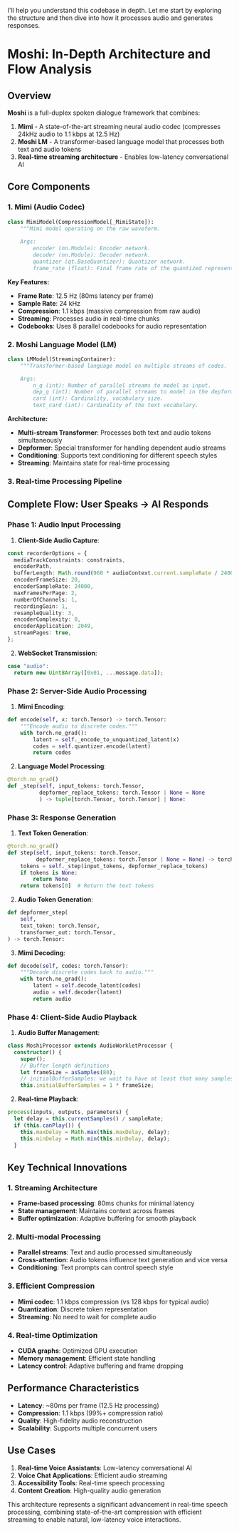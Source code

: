 I'll help you understand this codebase in depth. Let me start by exploring the structure and then dive into how it processes audio and generates responses.


# Moshi: In-Depth Architecture and Flow Analysis

## Overview

**Moshi** is a full-duplex spoken dialogue framework that combines:
1. **Mimi** - A state-of-the-art streaming neural audio codec (compresses 24kHz audio to 1.1 kbps at 12.5 Hz)
2. **Moshi LM** - A transformer-based language model that processes both text and audio tokens
3. **Real-time streaming architecture** - Enables low-latency conversational AI

## Core Components

### 1. **Mimi (Audio Codec)**

```12:15:moshi/moshi/models/compression.py
class MimiModel(CompressionModel[_MimiState]):
    """Mimi model operating on the raw waveform.
    
    Args:
        encoder (nn.Module): Encoder network.
        decoder (nn.Module): Decoder network.
        quantizer (qt.BaseQuantizer): Quantizer network.
        frame_rate (float): Final frame rate of the quantized representation.
```

**Key Features:**
- **Frame Rate**: 12.5 Hz (80ms latency per frame)
- **Sample Rate**: 24 kHz
- **Compression**: 1.1 kbps (massive compression from raw audio)
- **Streaming**: Processes audio in real-time chunks
- **Codebooks**: Uses 8 parallel codebooks for audio representation

### 2. **Moshi Language Model (LM)**

```67:85:moshi/moshi/models/lm.py
class LMModel(StreamingContainer):
    """Transformer-based language model on multiple streams of codes.

    Args:
        n_q (int): Number of parallel streams to model as input.
        dep_q (int): Number of parallel streams to model in the depformer.
        card (int): Cardinality, vocabulary size.
        text_card (int): Cardinality of the text vocabulary.
```

**Architecture:**
- **Multi-stream Transformer**: Processes both text and audio tokens simultaneously
- **Depformer**: Special transformer for handling dependent audio streams
- **Conditioning**: Supports text conditioning for different speech styles
- **Streaming**: Maintains state for real-time processing

### 3. **Real-time Processing Pipeline**

## Complete Flow: User Speaks → AI Responds

### **Phase 1: Audio Input Processing**

1. **Client-Side Audio Capture**:
```67:85:client/src/pages/Conversation/hooks/useUserAudio.ts
const recorderOptions = {
  mediaTrackConstraints: constraints,
  encoderPath,
  bufferLength: Math.round(960 * audioContext.current.sampleRate / 24000),
  encoderFrameSize: 20,
  encoderSampleRate: 24000,
  maxFramesPerPage: 2,
  numberOfChannels: 1,
  recordingGain: 1,
  resampleQuality: 3,
  encoderComplexity: 0,
  encoderApplication: 2049,
  streamPages: true,
};
```

2. **WebSocket Transmission**:
```67:85:client/src/protocol/encoder.ts
case "audio":
  return new Uint8Array([0x01, ...message.data]);
```

### **Phase 2: Server-Side Audio Processing**

1. **Mimi Encoding**:
```376:390:moshi/moshi/models/compression.py
def encode(self, x: torch.Tensor) -> torch.Tensor:
    """Encode audio to discrete codes."""
    with torch.no_grad():
        latent = self._encode_to_unquantized_latent(x)
        codes = self.quantizer.encode(latent)
        return codes
```

2. **Language Model Processing**:
```659:775:moshi/moshi/models/lm.py
@torch.no_grad()
def _step(self, input_tokens: torch.Tensor,
          depformer_replace_tokens: torch.Tensor | None = None
          ) -> tuple[torch.Tensor, torch.Tensor] | None:
```

### **Phase 3: Response Generation**

1. **Text Token Generation**:
```775:783:moshi/moshi/models/lm.py
@torch.no_grad()
def step(self, input_tokens: torch.Tensor,
         depformer_replace_tokens: torch.Tensor | None = None) -> torch.Tensor | None:
    tokens = self._step(input_tokens, depformer_replace_tokens)
    if tokens is None:
        return None
    return tokens[0]  # Return the text tokens
```

2. **Audio Token Generation**:
```799:841:moshi/moshi/models/lm.py
def depformer_step(
    self,
    text_token: torch.Tensor,
    transformer_out: torch.Tensor,
) -> torch.Tensor:
```

3. **Mimi Decoding**:
```406:431:moshi/moshi/models/compression.py
def decode(self, codes: torch.Tensor):
    """Decode discrete codes back to audio."""
    with torch.no_grad():
        latent = self.decode_latent(codes)
        audio = self.decoder(latent)
        return audio
```

### **Phase 4: Client-Side Audio Playback**

1. **Audio Buffer Management**:
```67:85:client/src/audio-processor.ts
class MoshiProcessor extends AudioWorkletProcessor {
  constructor() {
    super();
    // Buffer length definitions
    let frameSize = asSamples(80);
    // initialBufferSamples: we wait to have at least that many samples before starting to play
    this.initialBufferSamples = 1 * frameSize;
```

2. **Real-time Playback**:
```67:85:client/src/audio-processor.ts
process(inputs, outputs, parameters) {
  let delay = this.currentSamples() / sampleRate;
  if (this.canPlay()) {
    this.maxDelay = Math.max(this.maxDelay, delay);
    this.minDelay = Math.min(this.minDelay, delay);
  }
```

## Key Technical Innovations

### 1. **Streaming Architecture**
- **Frame-based processing**: 80ms chunks for minimal latency
- **State management**: Maintains context across frames
- **Buffer optimization**: Adaptive buffering for smooth playback

### 2. **Multi-modal Processing**
- **Parallel streams**: Text and audio processed simultaneously
- **Cross-attention**: Audio tokens influence text generation and vice versa
- **Conditioning**: Text prompts can control speech style

### 3. **Efficient Compression**
- **Mimi codec**: 1.1 kbps compression (vs 128 kbps for typical audio)
- **Quantization**: Discrete token representation
- **Streaming**: No need to wait for complete audio

### 4. **Real-time Optimization**
- **CUDA graphs**: Optimized GPU execution
- **Memory management**: Efficient state handling
- **Latency control**: Adaptive buffering and frame dropping

## Performance Characteristics

- **Latency**: ~80ms per frame (12.5 Hz processing)
- **Compression**: 1.1 kbps (99%+ compression ratio)
- **Quality**: High-fidelity audio reconstruction
- **Scalability**: Supports multiple concurrent users

## Use Cases

1. **Real-time Voice Assistants**: Low-latency conversational AI
2. **Voice Chat Applications**: Efficient audio streaming
3. **Accessibility Tools**: Real-time speech processing
4. **Content Creation**: High-quality audio generation

This architecture represents a significant advancement in real-time speech processing, combining state-of-the-art compression with efficient streaming to enable natural, low-latency voice interactions.